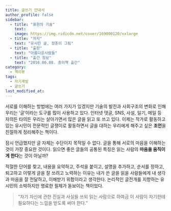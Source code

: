 ```yaml
---
title: 글쓰기 안내서
author_profile: false
sidebar:
  - title: "표현의 기술"
    text:
    image: https://img.ridicdn.net/cover/169000120/xxlarge
  - title: "저자"
    text: "유시민 글, 정훈이 그림"
  - title: "출판"
    text: "아름다운사람들"
  - title: "출간 정보"
    text: "2016.06.08. 종이책 출간"
category:
  - 책리뷰
tags:
  - 자기계발
  - 글쓰기
last_modified_at:
---
```


서로를 이해하는 방법에는 여러 가지가 있겠지만 기술의 발전과 사회구조의 변화로 인해 우리는 ‘글’이라는 도구를 많이 사용하고 있다. 인터넷 댓글, SNS, 사설, 일기, 메일 등 자의든 타의든 우리는 살아가면서 많은 글을 읽고 또 쓰고 있다. 이제는 작가로 활동하고 있는 유시민이 전문적인 글쟁이로 활동하면서 글을 대하는 우리에게 해주고 싶은 **조언**을 친절하게 정리해주는 책이다. 

잠시 언급했지만 글 자체는 수단이지 목적일 수 없다. 글을 통해 서로의 마음을 이해하는 것이 가장 중요한 것이다. 읽으면 좋은 글들의 공통된 특징은 읽는 사람의 **마음을 움직이게 한다**는 것이 아닐까? 

적절한 단어를 찾고, 내용을 요약하고, 주석을 붙이고, 설명을 추가하고, 순서를 정하고, 퇴고하고 이렇게 글을 잘 쓰려고 노력하는 이유는 내가 쓴 글을 읽을 사람들에게 내 생각과 마음을 잘 전달하고, 이해받기 위함이라고 생각한다. 논리적인 글전개를 지향하는 유시민의 소박하지만 명료한 필체가 돋보이는 책이었다.

> “자기 자신에 관한 진실과 사실을 쓰되 읽는 사람으로 하여금 이 사람이 자기한테 필요하다는 느낌을 받도록 써야 한다.” 

